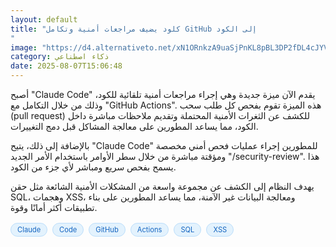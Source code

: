 ```yaml
---
layout: default
title: "كلود يضيف مراجعات أمنية وتكامل GitHub إلى الكود
"
image: "https://d4.alternativeto.net/xN1ORnkzA9uaSjPnKL8pBL3DP2fDL4cJYVWWj9vydW0/rs:fill:1520:760:0/g:ce:0:0/YWJzOi8vZGlzdC9jb250ZW50LzE3NTQ1NzkyMDg3MzEucG5n.png"
category: ذكاء اصطناعي
date: 2025-08-07T15:06:48
---
```


أصبح "Claude Code" يقدم الآن ميزة جديدة وهي إجراء مراجعات أمنية تلقائية للكود، وذلك من خلال التكامل مع "GitHub Actions". هذه الميزة تقوم بفحص كل طلب سحب (pull request) للكشف عن الثغرات الأمنية المحتملة وتقديم ملاحظات مباشرة داخل الكود، مما يساعد المطورين على معالجة المشاكل قبل دمج التغييرات.

بالإضافة إلى ذلك، يتيح "Claude Code" للمطورين إجراء عمليات فحص أمني مخصصة ومؤقتة مباشرة من خلال سطر الأوامر باستخدام الأمر الجديد "/security-review". هذا يسمح بفحص سريع ومباشر لأي جزء من الكود.

يهدف النظام إلى الكشف عن مجموعة واسعة من المشكلات الأمنية الشائعة مثل حقن SQL، وهجمات XSS، ومعالجة البيانات غير الآمنة، مما يساعد المطورين على بناء تطبيقات أكثر أمانًا وقوة.

<div style="margin-top:2px; margin-bottom:2px;"><a href="https://bidjadraft.github.io/?query=Claude" style="background:#e3f2fd; color:#1565c0; font-size:80%; border-radius:12px; padding:3px 10px; margin:2px 4px 2px 0; display:inline-block; border:1px solid #bbdefb; text-decoration:none;">Claude</a> <a href="https://bidjadraft.github.io/?query=Code" style="background:#e3f2fd; color:#1565c0; font-size:80%; border-radius:12px; padding:3px 10px; margin:2px 4px 2px 0; display:inline-block; border:1px solid #bbdefb; text-decoration:none;">Code</a> <a href="https://bidjadraft.github.io/?query=GitHub" style="background:#e3f2fd; color:#1565c0; font-size:80%; border-radius:12px; padding:3px 10px; margin:2px 4px 2px 0; display:inline-block; border:1px solid #bbdefb; text-decoration:none;">GitHub</a> <a href="https://bidjadraft.github.io/?query=Actions" style="background:#e3f2fd; color:#1565c0; font-size:80%; border-radius:12px; padding:3px 10px; margin:2px 4px 2px 0; display:inline-block; border:1px solid #bbdefb; text-decoration:none;">Actions</a> <a href="https://bidjadraft.github.io/?query=SQL" style="background:#e3f2fd; color:#1565c0; font-size:80%; border-radius:12px; padding:3px 10px; margin:2px 4px 2px 0; display:inline-block; border:1px solid #bbdefb; text-decoration:none;">SQL</a> <a href="https://bidjadraft.github.io/?query=XSS" style="background:#e3f2fd; color:#1565c0; font-size:80%; border-radius:12px; padding:3px 10px; margin:2px 4px 2px 0; display:inline-block; border:1px solid #bbdefb; text-decoration:none;">XSS</a></div><br><br>
